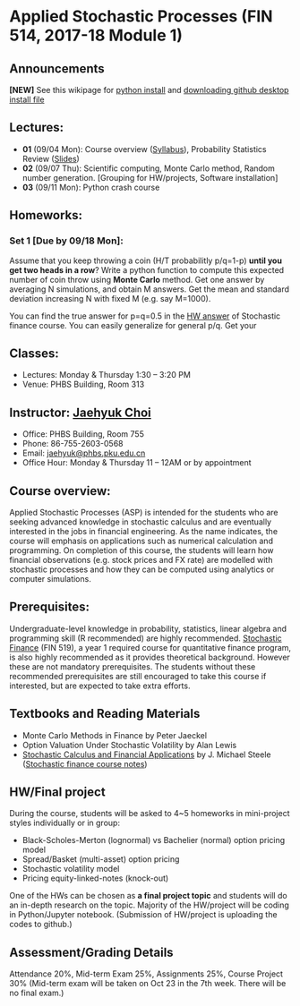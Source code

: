 # Applied Stochastic Processes (FIN 514, 2017-18 Module 1)

## Announcements
__[NEW]__ See this wikipage for [python install](https://github.com/PHBS/2017.M1.ASP/wiki/Python-Resources) and  [downloading github desktop install file](https://github.com/PHBS/2017.M1.ASP/wiki/Github-Desktop-Download)

## Lectures:

* __01__ (09/04 Mon): Course overview ([Syllabus](files/syllabus.pdf)), Probability Statistics Review ([Slides](files/ProbStatsReview.pdf))
* __02__ (09/07 Thu): Scientific computing, Monte Carlo method, Random number generation. [Grouping for HW/projects, Software installation]
* __03__ (09/11 Mon): Python crash course


## Homeworks:

### __Set 1__ [Due by 09/18 Mon]: 

Assume that you keep throwing a coin (H/T probabilitly p/q=1-p) __until you get two heads in a row__? Write a python function to compute this expected number of coin throw using __Monte Carlo__ method. Get one answer by averaging N simulations, and obtain M answers. Get the mean and standard deviation increasing N with fixed M (e.g. say M=1000).

You can find the true answer for p=q=0.5 in the [HW answer](https://github.com/PHBS/2016.M3.StoFin/blob/master/files/StoFin_HW_Solution.pdf) of Stochastic finance course. You can easily generalize for general p/q. Get your 


## Classes: 
* Lectures: Monday & Thursday 1:30 – 3:20 PM
* Venue: PHBS Building, Room 313

## Instructor: [Jaehyuk Choi](http://www.jaehyukchoi.net/phbs_en)
* Office: PHBS Building, Room 755
* Phone: 86-755-2603-0568
* Email: jaehyuk@phbs.pku.edu.cn
* Office Hour: Monday & Thursday 11 – 12AM or by appointment

## Course overview: 
Applied Stochastic Processes (ASP) is intended for the students who are
seeking advanced knowledge in stochastic calculus and are eventually interested in the jobs in
financial engineering. As the name indicates, the course will emphasis on applications such as
numerical calculation and programming. On completion of this course, the students will learn
how financial observations (e.g. stock prices and FX rate) are modelled with stochastic
processes and how they can be computed using analytics or computer simulations.

## Prerequisites: 
Undergraduate-level knowledge in probability, statistics, linear algebra and
programming skill (R recommended) are highly recommended. [Stochastic Finance](https://github.com/PHBS/2016.M3.StoFin) (FIN 519),
a year 1 required course for quantitative finance program, is also highly recommended as it
provides theoretical background. However these are not mandatory prerequisites. The
students without these recommended prerequisites are still encouraged to take this course if
interested, but are expected to take extra efforts.

##  Textbooks and Reading Materials
* Monte Carlo Methods in Finance by Peter Jaeckel
* Option Valuation Under Stochastic Volatility by Alan Lewis
* [Stochastic Calculus and Financial Applications](http://www-stat.wharton.upenn.edu/~steele/StochasticCalculus.html) by J. Michael Steele
([Stochastic finance course notes](https://github.com/PHBS/2016.M3.StoFin/blob/master/files/Notes%20Steele.pdf))

## HW/Final project
During the course, students will be asked to 4~5 homeworks in mini-project styles individually or in group:

* Black-Scholes-Merton (lognormal) vs Bachelier (normal) option pricing model
* Spread/Basket (multi-asset) option pricing
* Stochastic volatility model
* Pricing equity-linked-notes (knock-out)

One of the HWs can be chosen as __a final project topic__ and students will do an in-depth research on the topic. Majority of the HW/project will be coding in Python/Jupyter notebook. (Submission of HW/project is uploading the codes to github.)

## Assessment/Grading Details
Attendance 20%, Mid-term Exam 25%, Assignments 25%, Course Project 30%
(Mid-term exam will be taken on Oct 23 in the 7th week. There will be no final exam.)
